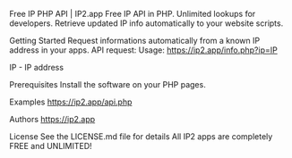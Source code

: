 Free IP PHP API | IP2.app
Free IP API in PHP. Unlimited lookups for developers. Retrieve updated IP info automatically to your website scripts.

Getting Started
Request informations automatically from a known IP address in your apps.
API request:
Usage:
https://ip2.app/info.php?ip=IP

IP - IP address

Prerequisites
Install the software on your PHP pages.

Examples
https://ip2.app/api.php

Authors
https://ip2.app

License
See the LICENSE.md file for details
All IP2 apps are completely FREE and UNLIMITED!
